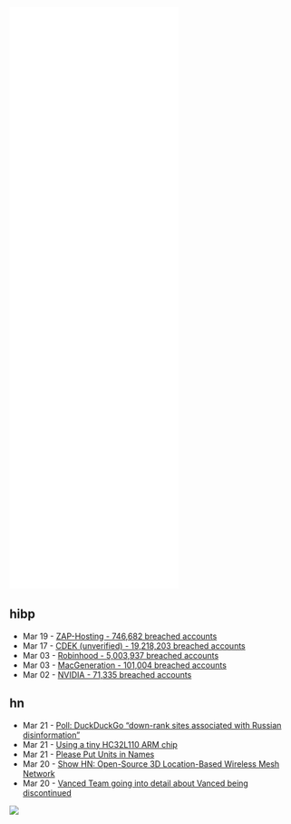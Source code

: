 ![Metrics](https://raw.githubusercontent.com/phixion/phixion/master/metrics.svg)

## hibp

<!--
for https://github.com/phixion/phixion/blob/main/.github/workflows/feeds.yml
-->
<!--START_SECTION:haveibeenpwnd-->
- Mar 19 - [ZAP-Hosting - 746,682 breached accounts](https://haveibeenpwned.com/PwnedWebsites#ZAPHosting)
- Mar 17 - [CDEK (unverified) - 19,218,203 breached accounts](https://haveibeenpwned.com/PwnedWebsites#CDEK)
- Mar 03 - [Robinhood - 5,003,937 breached accounts](https://haveibeenpwned.com/PwnedWebsites#Robinhood)
- Mar 03 - [MacGeneration - 101,004 breached accounts](https://haveibeenpwned.com/PwnedWebsites#MacGeneration)
- Mar 02 - [NVIDIA - 71,335 breached accounts](https://haveibeenpwned.com/PwnedWebsites#NVIDIA)
<!--END_SECTION:haveibeenpwnd-->

## hn

<!--
for https://github.com/phixion/phixion/blob/main/.github/workflows/feeds.yml
-->
<!--START_SECTION:hn-->
- Mar 21 - [Poll: DuckDuckGo “down-rank sites associated with Russian disinformation”](https://news.ycombinator.com/item?id=30751346)
- Mar 21 - [Using a tiny HC32L110 ARM chip](https://spritesmods.com/?art=hc32l110&page=1)
- Mar 21 - [Please Put Units in Names](https://ruudvanasseldonk.com/2022/03/20/please-put-units-in-names)
- Mar 20 - [Show HN: Open-Source 3D Location-Based Wireless Mesh Network](https://github.com/kurthildebrand/hyperspace)
- Mar 20 - [Vanced Team going into detail about Vanced being discontinued](https://telegra.ph/Vanced-Discontinuation-03-19)
<!--END_SECTION:hn-->

<!--
for https://yhype.me
-->
![](https://hit.yhype.me/github/profile?user_id=13013670)
